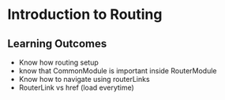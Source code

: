 # Introduction to Routing

Learning Outcomes
-------------------------
- Know how routing setup
- know that CommonModule is important inside RouterModule
- Know how to navigate using routerLinks
- RouterLink vs href (load everytime)